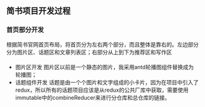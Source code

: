 ## 简书项目开发过程

### 首页部分开发
根据简书官网首页布局，将首页分为左右两个部分，而且整体是靠右的。左边部分分为图片区、话题区和文章列表区；右部分从上到下为推荐区和写作区
####
* 图片区开发
  图片区以前是一个静态的图片，我采用antd轮播图组件替换成为轮播图；
* 话题组件开发
  话题是由一个个图片和文字组成的小卡片，因为在项目中引入了redux，所以所有的话题项目应该是从redux的公共厂库中获取，需要使用immutable中的combineReducer来进行分仓库和总仓库的链接。